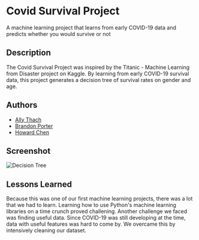 
# Covid Survival Project

A machine learning project that learns from early COVID-19 data and predicts whether you would survive or not


## Description
The Covid Survival Project was inspired by the Titanic - Machine Learning from Disaster project on Kaggle. By learning from early COVID-19 survival data, this project generates a decision tree of survival rates on gender and age. 
## Authors

- [Ally Thach](https://www.github.com/baxically)
- [Brandon Porter](https://github.com/bmpgotcha)
- [Howard Chen](https://github.com/howardpx2016)


## Screenshot

![Decision Tree](https://d112y698adiu2z.cloudfront.net/photos/production/software_photos/001/060/662/datas/original.png)


## Lessons Learned

Because this was one of our first machine learning projects, there was a lot that we had to learn. Learning how to use Python's machine learning libraries on a time crunch proved challening. Another challenge we faced was finding useful data. Since COVID-19 was still developing at the time, data with useful features was hard to come by. We overcame this by intensively cleaning our dataset.
